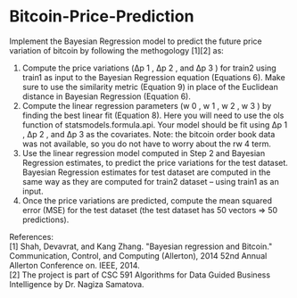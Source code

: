 # Bitcoin-Price-Prediction
Implement the Bayesian Regression model to predict the future price
variation of bitcoin by following the methogology [1][2] as:

1. Compute the price variations (Δp 1 , Δp 2 , and Δp 3 ) for train2 using train1 as input to the Bayesian Regression equation (Equations 6). Make sure to use the similarity metric
(Equation 9) in place of the Euclidean distance in Bayesian Regression (Equation 6).
2. Compute the linear regression parameters (w 0 , w 1 , w 2 , w 3 ) by finding the best linear fit (Equation 8). Here you will need to use the ols function of statsmodels.formula.api. Your
model should be fit using Δp 1 , Δp 2 , and Δp 3 as the covariates. Note: the bitcoin order book data was not available, so you do not have to worry about the rw 4 term.
3. Use the linear regression model computed in Step 2 and Bayesian Regression estimates, to predict the price variations for the test dataset. Bayesian Regression estimates for test
dataset are computed in the same way as they are computed for train2 dataset – using train1 as an input.
4. Once the price variations are predicted, compute the mean squared error (MSE) for the test dataset (the test dataset has 50 vectors => 50 predictions).


References:<br/>
[1] Shah, Devavrat, and Kang Zhang. "Bayesian regression and Bitcoin." Communication, Control, and Computing (Allerton), 2014 52nd Annual Allerton Conference on. IEEE, 2014.<br/>
[2] The project is part of CSC 591 Algorithms for Data Guided Business Intelligence by Dr. Nagiza Samatova.
